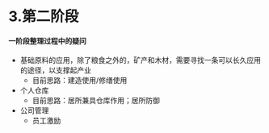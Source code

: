 # 3.第二阶段

#### 一阶段整理过程中的疑问

- 基础原料的应用，除了粮食之外的，矿产和木材，需要寻找一条可以长久应用的途径，以支撑起产业
  - 目前思路：建造使用/修缮使用
- 个人仓库
  - 目前思路：居所兼具仓库作用；居所防御
- 公司管理
  - 员工激励

